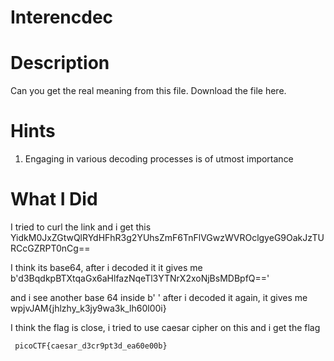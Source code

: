 # Interencdec

# Description
Can you get the real meaning from this file.
Download the file here.

# Hints
1. Engaging in various decoding processes is of utmost importance

# What I Did

I tried to curl the link and i get this 
YidkM0JxZGtwQlRYdHFhR3g2YUhsZmF6TnFlVGwzWVROclgyeG9OakJzTURCcGZRPT0nCg==

I think its base64, after i decoded it it gives me
b'd3BqdkpBTXtqaGx6aHlfazNqeTl3YTNrX2xoNjBsMDBpfQ=='

and i see another base 64 inside b' '
after i decoded it again, it gives me
wpjvJAM{jhlzhy_k3jy9wa3k_lh60l00i}

I think the flag is close, i tried to use
caesar cipher on this and i get the flag

``` picoCTF{caesar_d3cr9pt3d_ea60e00b}```